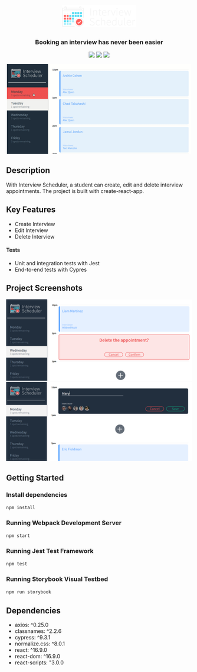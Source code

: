 <h1 align="center">
<img src="./public/images/logo.png" alt="Interview scheduler logo" width="200">
</h1>
<h3 align="center">Booking an interview has never been easier</h3>
<p align="center">
  <img src ="https://img.shields.io/badge/React-16.9.0-blue">
  <img src="https://img.shields.io/badge/Jest-green">
  <img src="https://img.shields.io/badge/Cypress-blueviolet">
</p>
<p align="center">
<img src="./public/demo.gif" width="500"></p>

## Description

With Interview Scheduler, a student can create, edit and delete interview appointments. The project is built with create-react-app.

## Key Features

- Create Interview
- Edit Interview
- Delete Interview

#### Tests

- Unit and integration tests with Jest
- End-to-end tests with Cypres

## Project Screenshots

 <p align="center">
  <img src="./public/images/demo1.png" width="600">
  <img src="./public/images/demo2.png" width="600">
  </p>
 
## Getting Started

### Install dependencies

```sh
npm install
```

### Running Webpack Development Server

```sh
npm start
```

### Running Jest Test Framework

```sh
npm test
```

### Running Storybook Visual Testbed

```sh
npm run storybook
```

## Dependencies

- axios: ^0.25.0
- classnames: ^2.2.6
- cypress: ^9.3.1
- normalize.css: ^8.0.1
- react: ^16.9.0
- react-dom: ^16.9.0
- react-scripts: "3.0.0
